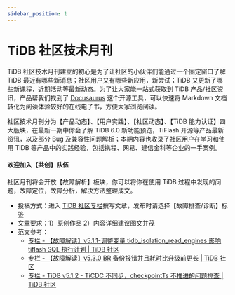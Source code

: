 ```yaml
---
sidebar_position: 1
---
```


# TiDB 社区技术月刊

TiDB 社区技术月刊建立的初心是为了让社区的小伙伴们能通过一个固定窗口了解 TiDB 最近有哪些新消息；社区用户又有哪些新应用，新尝试；TiDB 又更新了哪些新课程，近期活动等最新动态。为了让大家能一站式获取到 TiDB 产品/社区资讯，产品帮我们找到了 [Docusaurus](https://github.com/facebook/docusaurus) 这个开源工具，可以快速将 Markdown 文档转化为阅读体验较好的在线电子书，方便大家浏览阅读。



社区技术月刊分为【产品动态】、【用户实践】、【社区动态】、【TiDB 能力认证】四大版块，在最新一期中你会了解 TiDB 6.0 新功能预览，TiFlash 开源等产品最新资讯，以及部分 Bug 及兼容性问题解析；本期内容也收录了社区用户在学习和使用 TiDB 等产品中的实践经验，包括携程、网易、建信金科等企业的一手案例。



#### 欢迎加入【共创】队伍

社区月刊将会开放【故障解析】板块，你可以将你在使用 TiDB 过程中发现的问题，故障定位，故障分析，解决方法整理成文。

- 投稿方式：进入 [TiDB 社区专栏](https://tidb.net/blog)撰写文章，发布时请选择【故障排查/诊断】标签
- 文章要求：1）原创作品    2）内容详细建议图文并茂   
- 范文参考：
  - [专栏 - 【故障解读】v5.1.1-调整变量 tidb_isolation_read_engines 影响 tiflash SQL 执行计划 | TiDB 社区](https://tidb.net/blog/audits/75631274)
  - [专栏 - 【故障解读】v5.3.0 BR 备份报错并且耗时比升级前更长 | TiDB 社区](https://tidb.net/blog/audits/2da37b0a)
  - [专栏 - TiDB v5.1.2 - TiCDC 不同步，checkpointTs 不推进的问题排查 | TiDB 社区](https://tidb.net/blog/audits/4a934bb8)



